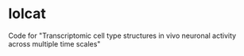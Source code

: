 # lolcat
Code for "Transcriptomic cell type structures in vivo neuronal activity across multiple time scales"
